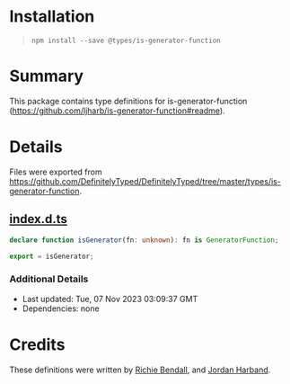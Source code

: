 # Installation
> `npm install --save @types/is-generator-function`

# Summary
This package contains type definitions for is-generator-function (https://github.com/ljharb/is-generator-function#readme).

# Details
Files were exported from https://github.com/DefinitelyTyped/DefinitelyTyped/tree/master/types/is-generator-function.
## [index.d.ts](https://github.com/DefinitelyTyped/DefinitelyTyped/tree/master/types/is-generator-function/index.d.ts)
````ts
declare function isGenerator(fn: unknown): fn is GeneratorFunction;

export = isGenerator;

````

### Additional Details
 * Last updated: Tue, 07 Nov 2023 03:09:37 GMT
 * Dependencies: none

# Credits
These definitions were written by [Richie Bendall](https://github.com/Richienb), and [Jordan Harband](https://github.com/ljharb).
